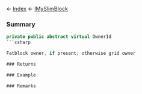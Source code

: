 ← [Index](Api-Index) ← [IMySlimBlock](VRage.Game.ModAPI.Ingame.IMySlimBlock)

### Summary

```csharp
private public abstract virtual OwnerId
```csharp

Fatblock owner, if present; otherwise grid owner

### Returns

### Example

### Remarks

